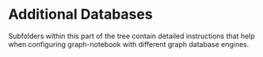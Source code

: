 # Additional Databases
Subfolders within this part of the tree contain detailed instructions that help when configuring graph-notebook with different graph database engines.
